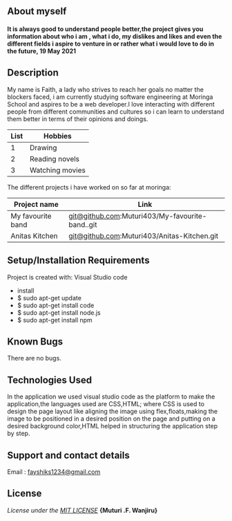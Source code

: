 ## About myself
#### It is always good to understand people better,the project gives you information about who i am , what i do, my dislikes and likes and even the different fields i aspire to venture in or rather what i would love to do in the future, 19 May 2021

## Description
My name is Faith, a lady who strives to reach her goals no matter the blockers faced, i am currently studying software engineering at Moringa School and aspires to be a web developer.I love interacting with different people from different communities and cultures so i can learn to understand them better in terms of their opinions and doings.  

|List|Hobbies|
|---|---|
|1|Drawing|
|2|Reading novels|
|3|Watching movies|

The different projects i have worked on so far at moringa:

|Project name|Link|
|---|---|
|My favourite band|git@github.com:Muturi403/My-favourite-band..git|
|Anitas Kitchen|git@github.com:Muturi403/Anitas-Kitchen.git|

## Setup/Installation Requirements
Project is created with:
 Visual Studio code
* install
* $ sudo apt-get update
* $ sudo apt-get install code
* $ sudo apt-get install node.js
* $ sudo apt-get install npm
## Known Bugs
There are no bugs.
## Technologies Used
In the application we used visual studio code as the platform to make the application,the languages used are CSS,HTML; where CSS is used  to design the page layout like aligning the image using flex,floats,making the image to be positioned in a desired position on the page and putting on a desired background color,HTML helped in structuring the application step by step.
## Support and contact details
Email : fayshiks1234@gmail.com
## License
*License under the [MIT LICENSE](LICENSE.txt)*
**{Muturi .F. Wanjiru}**